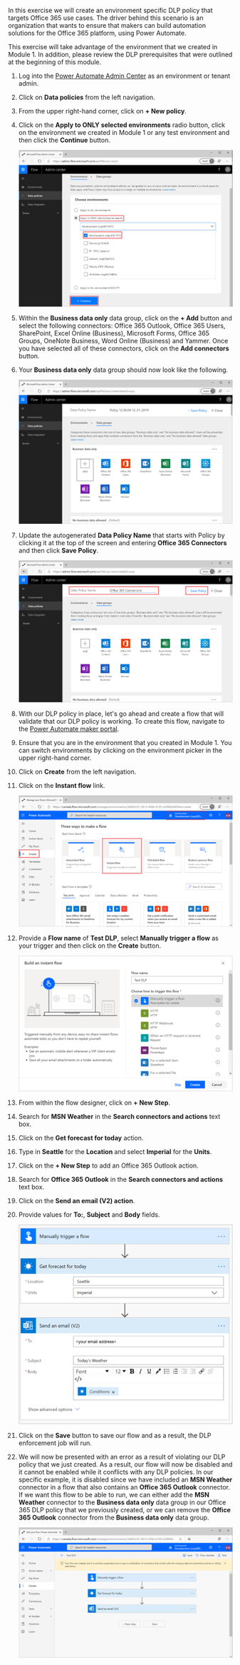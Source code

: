 In this exercise we will create an environment specific DLP policy that
targets Office 365 use cases. The driver behind this scenario is an
organization that wants to ensure that makers can build automation
solutions for the Office 365 platform, using Power Automate.

This exercise will take advantage of the environment that we created in
Module 1. In addition, please review the DLP prerequisites that were
outlined at the beginning of this module.

1.  Log into the [Power Automate Admin Center](https://admin.flow.microsoft.com/?azure-portal=true) as an environment or tenant admin.

2.  Click on **Data policies** from the left navigation.

3.  From the upper right-hand corner, click on **+ New policy**.

4.  Click on the **Apply to ONLY selected environments** radio button, click on the environment we created in Module 1 or any test environment and then click the **Continue** button.

	![new DLP](../media/15-new-dlp.png)

5.  Within the **Business data only** data group, click on the **+ Add** button and select the following connectors: Office 365 Outlook, Office 365 Users, SharePoint, Excel Online (Business), Microsoft Forms, Office 365 Groups, OneNote Business, Word Online (Business) and Yammer. Once you have selected all of these connectors, click on the **Add connectors** button.

6.  Your **Business data only** data group should now look like the following.

    ![added connectors](../media/16-added-connectors.png)

7.  Update the autogenerated **Data Policy Name** that starts with Policy by clicking it at the top of the screen and entering **Office 365 Connectors** and then click **Save Policy**.

    ![save](../media/17-save.png)

8.  With our DLP policy in place, let's go ahead and create a flow that will validate that our DLP policy is working. To create this flow, navigate to the [Power Automate maker portal](https://flow.microsoft.com/?azure-portal=true).

9.  Ensure that you are in the environment that you created in Module 1. You can switch environments by clicking on the environment picker in the upper right-hand corner.

10. Click on **Create** from the left navigation.

11. Click on the **Instant flow** link.

    ![create](../media/18-create.png)

12. Provide a **Flow name** of **Test DLP**, select **Manually trigger a flow** as your trigger and then click on the **Create** button.

    ![create](../media/19-create.png)

13. From within the flow designer, click on **+ New Step**.

14. Search for **MSN Weather** in the **Search connectors and actions** text box.

15. Click on the **Get forecast for today** action.

16. Type in **Seattle** for the **Location** and select **Imperial** for the **Units**.

17. Click on the **+ New Step** to add an Office 365 Outlook action.

18. Search for **Office 365 Outlook** in the **Search connectors and actions** text box.

19. Click on the **Send an email (V2) action**.

20. Provide values for **To:**, **Subject** and **Body** fields.

	![actions](../media/20-actions.png)

21. Click on the **Save** button to save our flow and as a result, the DLP enforcement job will run.

22. We will now be presented with an error as a result of violating our DLP policy that we just created. As a result, our flow will now be disabled and it cannot be enabled while it conflicts with any DLP policies. In our specific example, it is disabled since we have included an **MSN Weather** connector in a flow that also contains an **Office 365 Outlook** connector. If we want this flow to be able to run, we can either add the **MSN Weather** connector to the **Business data only** data group in our Office 365 DLP policy that we previously created, or we can remove the **Office 365 Outlook** connector from the **Business data only** data group.

	![DLP](../media/21-dlp.png)
